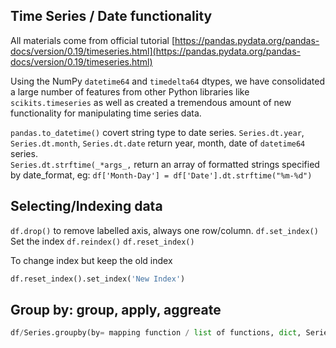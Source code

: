 ## Time Series / Date functionality

All materials come from official tutorial [https://pandas.pydata.org/pandas-docs/version/0.19/timeseries.html](https://pandas.pydata.org/pandas-docs/version/0.19/timeseries.html)

Using the NumPy `datetime64` and `timedelta64` dtypes, we have consolidated a large number of features from other Python libraries like `scikits.timeseries` as well as created a tremendous amount of new functionality for manipulating time series data.

`pandas.to_datetime()` covert string type to date series.
`Series.dt.year`, `Series.dt.month`, `Series.dt.date` return year, month, date of `datetime64` series.  
`Series.dt.strftime(_*args_,`  return an array of formatted strings specified by date_format, eg: 
`df['Month-Day'] = df['Date'].dt.strftime("%m-%d")`

## Selecting/Indexing data
`df.drop()` to remove labelled axis, always one row/column.
`df.set_index()` Set the index
`df.reindex()`
`df.reset_index()` 

To change index but keep the old index
```python
df.reset_index().set_index('New Index')
```

## Group by: group, apply, aggreate
```Python
df/Series.groupby(by= mapping function / list of functions, dict, Series, or tuple, ['column names'], axis=0, sort= True)
```

<!--stackedit_data:
eyJoaXN0b3J5IjpbMTcyNTQ0NzgwMCwyMTUxNDQ2OSw4NDg4OT
c4OTQsOTY2MTc4MTgyLDYwMjA5NjIxMCwxODQ5ODIwNjU5LDEz
MjY1NTI0NzUsLTE4MjE1Mzk3NTUsMzczNDMyNjg1LC05NTQwNj
Q2NjhdfQ==
-->